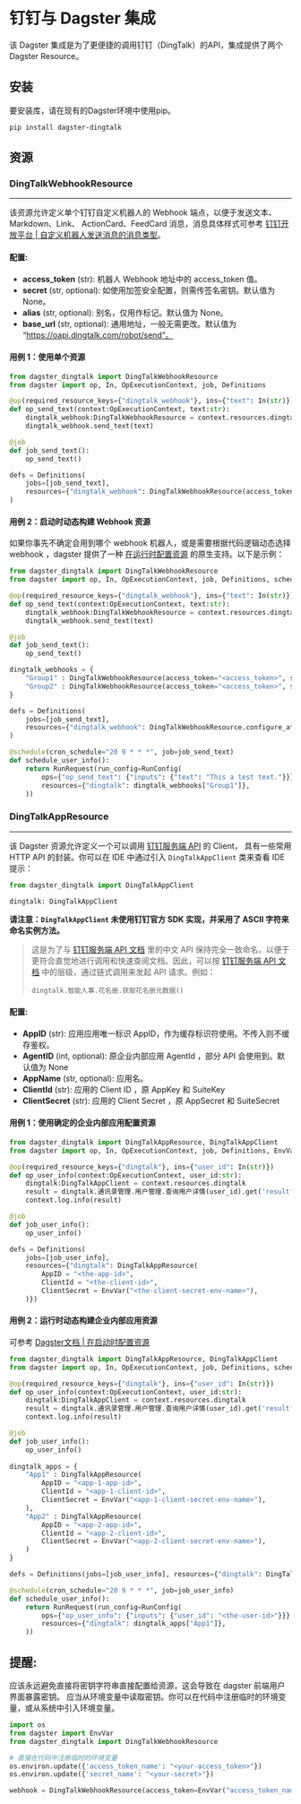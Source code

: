 # 钉钉与 Dagster 集成

该 Dagster 集成是为了更便捷的调用钉钉（DingTalk）的API，集成提供了两个 Dagster Resource。

## 安装
要安装库，请在现有的Dagster环境中使用pip。

```bash
pip install dagster-dingtalk
```

## 资源

### DingTalkWebhookResource

---

该资源允许定义单个钉钉自定义机器人的 Webhook 端点，以便于发送文本、Markdown、Link、 ActionCard、FeedCard 消息，消息具体样式可参考
[钉钉开放平台 | 自定义机器人发送消息的消息类型](https://open.dingtalk.com/document/orgapp/custom-bot-send-message-type)。

#### 配置:

- **access_token** (str):
        机器人 Webhook 地址中的 access_token 值。
- **secret** (str, optional):
    如使用加签安全配置，则需传签名密钥。默认值为 None。
- **alias** (str, optional):
    别名，仅用作标记。默认值为 None。
- **base_url** (str, optional):
    通用地址，一般无需更改。默认值为 “https://oapi.dingtalk.com/robot/send”。

#### 用例 1：使用单个资源

```python
from dagster_dingtalk import DingTalkWebhookResource
from dagster import op, In, OpExecutionContext, job, Definitions

@op(required_resource_keys={"dingtalk_webhook"}, ins={"text": In(str)})
def op_send_text(context:OpExecutionContext, text:str):
    dingtalk_webhook:DingTalkWebhookResource = context.resources.dingtalk_webhook
    dingtalk_webhook.send_text(text)

@job
def job_send_text():
    op_send_text()

defs = Definitions(
    jobs=[job_send_text],
    resources={"dingtalk_webhook": DingTalkWebhookResource(access_token = "<access_token>", secret = "<secret>")}
)
```

#### 用例 2：启动时动态构建 Webhook 资源

如果你事先不确定会用到哪个 webhook 机器人，或是需要根据代码逻辑动态选择 webhook ，dagster 提供了一种 [在运行时配置资源](https://docs.dagster.io/concepts/resources#configuring-resources-at-launch-time) 
的原生支持。以下是示例：

```python
from dagster_dingtalk import DingTalkWebhookResource
from dagster import op, In, OpExecutionContext, job, Definitions, schedule, RunRequest, RunConfig

@op(required_resource_keys={"dingtalk_webhook"}, ins={"text": In(str)})
def op_send_text(context:OpExecutionContext, text:str):
    dingtalk_webhook:DingTalkWebhookResource = context.resources.dingtalk_webhook
    dingtalk_webhook.send_text(text)

@job
def job_send_text():
    op_send_text()

dingtalk_webhooks = {
    "Group1" : DingTalkWebhookResource(access_token="<access_token>", secret="<secret>", alias="Group1"),
    "Group2" : DingTalkWebhookResource(access_token="<access_token>", secret="<secret>", alias="Group2")
}

defs = Definitions(
    jobs=[job_send_text], 
    resources={"dingtalk_webhook": DingTalkWebhookResource.configure_at_launch()}
)

@schedule(cron_schedule="20 9 * * *", job=job_send_text)
def schedule_user_info():
    return RunRequest(run_config=RunConfig(
        ops={"op_send_text": {"inputs": {"text": "This a test text."}}},
        resources={"dingtalk": dingtalk_webhooks["Group1"]},
    ))
```


### DingTalkAppResource

---

该 Dagster 资源允许定义一个可以调用 [钉钉服务端 API](https://open.dingtalk.com/document/orgapp/api-overview) 的 Client，
具有一些常用 HTTP API 的封装。你可以在 IDE 中通过引入 `DingTalkAppClient` 类来查看 IDE 提示：

```python
from dagster_dingtalk import DingTalkAppClient

dingtalk: DingTalkAppClient
```

**请注意：`DingTalkAppClient` 未使用钉钉官方 SDK 实现，并采用了 ASCII 字符来命名实例方法。** 

> 这是为了与
> [钉钉服务端 API 文档](https://open.dingtalk.com/document/orgapp/api-overview) 里的中文 API 
> 保持完全一致命名，以便于更符合直觉地进行调用和快速查阅文档。因此，可以按 
> [钉钉服务端 API 文档](https://open.dingtalk.com/document/orgapp/api-overview) 
> 中的层级，通过链式调用来发起 API 请求。例如：
> 
> `dingtalk.智能人事.花名册.获取花名册元数据()`


#### 配置:

- **AppID** (str):
    应用应用唯一标识 AppID，作为缓存标识符使用。不传入则不缓存鉴权。
- **AgentID** (int, optional):
    原企业内部应用 AgentId ，部分 API 会使用到。默认值为 None
- **AppName** (str, optional):
    应用名。
- **ClientId** (str):
    应用的 Client ID ，原 AppKey 和 SuiteKey
- **ClientSecret** (str):
    应用的 Client Secret ，原 AppSecret 和 SuiteSecret

#### 用例 1：使用确定的企业内部应用配置资源

```python
from dagster_dingtalk import DingTalkAppResource, DingTalkAppClient
from dagster import op, In, OpExecutionContext, job, Definitions, EnvVar

@op(required_resource_keys={"dingtalk"}, ins={"user_id": In(str)})
def op_user_info(context:OpExecutionContext, user_id:str):
    dingtalk:DingTalkAppClient = context.resources.dingtalk
    result = dingtalk.通讯录管理.用户管理.查询用户详情(user_id).get('result')
    context.log.info(result)

@job
def job_user_info():
    op_user_info()

defs = Definitions(
    jobs=[job_user_info], 
    resources={"dingtalk": DingTalkAppResource(
        AppID = "<the-app-id>", 
        ClientId = "<the-client-id>",
        ClientSecret = EnvVar("<the-client-secret-env-name>"),
    )})
```

#### 用例 2：运行时动态构建企业内部应用资源

可参考 [Dagster文档 | 在启动时配置资源](https://docs.dagster.io/concepts/resources#configuring-resources-at-launch-time)

```python
from dagster_dingtalk import DingTalkAppResource, DingTalkAppClient
from dagster import op, In, OpExecutionContext, job, Definitions, schedule, RunRequest, RunConfig, EnvVar

@op(required_resource_keys={"dingtalk"}, ins={"user_id": In(str)})
def op_user_info(context:OpExecutionContext, user_id:str):
    dingtalk:DingTalkAppClient = context.resources.dingtalk
    result = dingtalk.通讯录管理.用户管理.查询用户详情(user_id).get('result')
    context.log.info(result)

@job
def job_user_info():
    op_user_info()
    
dingtalk_apps = {
    "App1" : DingTalkAppResource(
        AppID = "<app-1-app-id>",
        ClientId = "<app-1-client-id>",
        ClientSecret = EnvVar("<app-1-client-secret-env-name>"),
    ),
    "App2" : DingTalkAppResource(
        AppID = "<app-2-app-id>",
        ClientId = "<app-2-client-id>",
        ClientSecret = EnvVar("<app-2-client-secret-env-name>"),
    )
}

defs = Definitions(jobs=[job_user_info], resources={"dingtalk": DingTalkAppResource.configure_at_launch()})

@schedule(cron_schedule="20 9 * * *", job=job_user_info)
def schedule_user_info():
    return RunRequest(run_config=RunConfig(
        ops={"op_user_info": {"inputs": {"user_id": "<the-user-id>"}}},
        resources={"dingtalk": dingtalk_apps["App1"]},
    ))
```


## 提醒:

应该永远避免直接将密钥字符串直接配置给资源，这会导致在 dagster 前端用户界面暴露密钥。
应当从环境变量中读取密钥。你可以在代码中注册临时的环境变量，或从系统中引入环境变量。

```python
import os
from dagster import EnvVar
from dagster_dingtalk import DingTalkWebhookResource

# 直接在代码中注册临时的环境变量
os.environ.update({'access_token_name': "<your-access_token>"})
os.environ.update({'secret_name': "<your-secret>"})

webhook = DingTalkWebhookResource(access_token=EnvVar("access_token_name"), secret=EnvVar("secret_name"))
```


